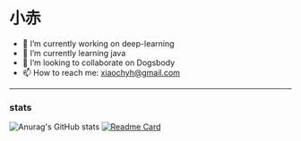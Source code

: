 # 小赤
- 🔭 I’m currently working on deep-learning
- 🌱 I’m currently learning java
- 👯 I’m looking to collaborate on Dogsbody
- 📫 How to reach me: xiaochyh@gmail.com
***
### stats
![Anurag's GitHub stats](https://github-readme-stats.vercel.app/api?username=chyhhwen&show_icons=true&theme=transparent)
[![Readme Card](https://github-readme-stats.vercel.app/api/pin/?username=chyhhwen&repo=eraser_robot)](https://github.com/chyhhwen/eraser_robot)


